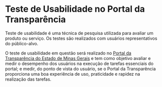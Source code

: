 # Teste de Usabilidade no Portal da Transparência

Teste de usabilidade é uma técnica de pesquisa utilizada para avaliar um produto ou serviço. Os testes são realizados com usuários representativos do público-alvo.

O teste de usabilidade em questão será realizado no [Portal da Transparência do Estado de Minas Gerais](Transparência.mg.gov.br) e tem como objetivo avaliar e medir o desempenho dos usuários na execução de tarefas essenciais do portal; e medir, do ponto de vista do usuário, se o Portal da Transparência proporciona uma boa experiência de uso, praticidade e rapidez na realização das tarefas.

